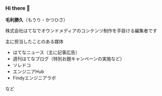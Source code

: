 ### Hi there 👋

**毛利勝久**（もうり・かつひさ）

株式会社はてなでオウンドメディアのコンテンツ制作を手掛ける編集者です

主に担当したことのある媒体

* はてなニュース（主に記事広告）
* 週刊はてなブログ（特別お題キャンペーンの実施など）
* ソレドコ
* エンジニアHub
* Findyエンジニアラボ

など

<!--
**mohritaroh2/mohritaroh2** is a ✨ _special_ ✨ repository because its `README.md` (this file) appears on your GitHub profile.

Here are some ideas to get you started:

- 🔭 I’m currently working on ...
- 🌱 I’m currently learning ...
- 👯 I’m looking to collaborate on ...
- 🤔 I’m looking for help with ...
- 💬 Ask me about ...
- 📫 How to reach me: ...
- 😄 Pronouns: ...
- ⚡ Fun fact: ...
-->
